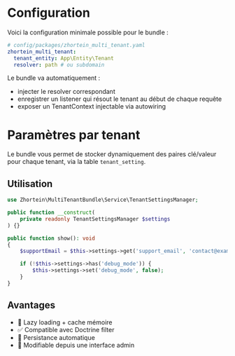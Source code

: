 # Configuration

Voici la configuration minimale possible pour le bundle :

```yaml
# config/packages/zhortein_multi_tenant.yaml
zhortein_multi_tenant:
  tenant_entity: App\Entity\Tenant
  resolver: path # ou subdomain
```

Le bundle va automatiquement :

* injecter le resolver correspondant
* enregistrer un listener qui résout le tenant au début de chaque requête
* exposer un TenantContext injectable via autowiring

# Paramètres par tenant

Le bundle vous permet de stocker dynamiquement des paires clé/valeur pour chaque tenant, via la table `tenant_setting`.

## Utilisation

```php
use Zhortein\MultiTenantBundle\Service\TenantSettingsManager;

public function __construct(
    private readonly TenantSettingsManager $settings
) {}

public function show(): void
{
    $supportEmail = $this->settings->get('support_email', 'contact@example.com');

    if (!$this->settings->has('debug_mode')) {
        $this->settings->set('debug_mode', false);
    }
}
```

## Avantages

* 🧠 Lazy loading + cache mémoire
* ✅ Compatible avec Doctrine filter
* 💾 Persistance automatique
* 🔄 Modifiable depuis une interface admin
